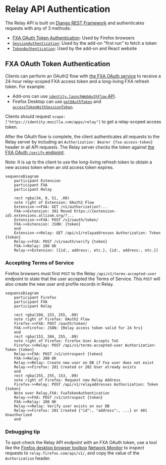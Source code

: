 # Relay API Authentication

The Relay API is built on [Django REST Framework][drf] and authenticates
requests with any of 3 methods:

- [FXA OAuth Token Authentication](#fxa-oauth-token-authentication): Used by Firefox
  browsers
- [`SessionAuthentication`][sessionauthentication]: Used by the add-on "first run" to fetch a token
- [`TokenAuthentication`][tokenauthentication]: Used by the add-on and React website

## FXA OAuth Token Authentication

Clients can perform an OAuth2 flow with [the FXA OAuth service][fxa-oauth] to receive a
24-hour relay-scoped FXA access token and a long-living FXA refresh token. For example:

- Add-ons can use [`identity.launchWebAuthFlow` API][mdn-webauthflow].
- Firefox Desktop can use [`getOAuthToken`][searchfox-getoauthtoken] and [`accessTokenWithSessionToken`][searchfox-accesstokenwithsessiontoken].

Clients should request `scope: ["https://identity.mozilla.com/apps/relay"]` to get a
relay-scoped access token.

After the OAuth flow is complete, the client authenticates all requests to the Relay
server by including an `Authorization: Bearer {fxa-access-token}` header in all
API requests. The Relay server checks the token against
[the FXA OAuth `/verify` endpoint][fxa-oauth-token-verify].

Note: It is up to the client to use the long-living refresh token to obtain a new access
token when an old access token expires.

```mermaid
sequenceDiagram
    participant Extension
    participant FXA
    participant Relay

    rect rgba(34, 0, 51, .09)
    note right of Extension: OAuth2 Flow
    Extension->>FXA: GET /v1/authorization?...
    FXA->>Extension: 301 Moved https://{extension-id}.extensions.allizom.org/?...
    Extension->>FXA: POST /v1/oauth/token/
    FXA->>Extension: JSON: {token}
    end
    Extension->>Relay: GET /api/v1/relayaddresses Authorization: Token {token}
    Relay->>FXA: POST /v1/oauth/verify {token}
    FXA->>Relay: 200 OK
    Relay->>Extension: [{id:, address:, etc.}, {id:, address:, etc.}]
```

### Accepting Terms of Service

Firefox browsers must first `POST` to the Relay `/api/v1/terms-accepted-user` endpoint
to state that the user accepted the Terms of Service. This `POST` will also create the
new user and profile records in Relay.

```mermaid
sequenceDiagram
    participant Firefox
    participant FXA
    participant Relay

    rect rgba(204, 153, 255, .09)
    note right of Firefox: OAuth2 Flow
    Firefox->>FXA: POST /oauth/token/
    FXA->>Firefox: JSON: {Relay access token valid for 24 hrs}
    end
    rect rgba(153, 204, 255, .09)
    note right of Firefox: Firefox User Accepts ToS
    Firefox->>Relay: POST /api/v1/terms-accepted-user Authorization: Token {token}
    Relay->>FXA: POST /v1/introspect {token}
    FXA->>Relay: 200 OK
    Relay->>Relay: Create new user on DB if Fxa user does not exist
    Relay->>Firefox: 201 Created or 202 User already exists
    end
    rect rgba(255, 255, 153, .09)
    note right of Firefox: Request new Relay Address
    Firefox->>Relay: POST /api/v1/relayaddresses Authorization: Token {token}
    Note over Relay,FXA: FxaTokenAuthentication
    Relay->>FXA: POST /v1/introspect {token}
    FXA->>Relay: 200 OK
    Relay->>Relay: Verify user exists on our DB
    Relay->>Firefox: 201 Created {"id":, "address":, ...} or 401 Unauthorized
    end
```

### Debugging tip

To spot-check the Relay API endpoint with an FXA OAuth token, use a tool like the
[Firefox desktop browser toolbox][browser-toolbox] [Network Monitor][network-monitor] to
inspect requests to `relay.firefox.com/api/v1/`, and copy the value of the
`Authorization` header.

[drf]: https://www.django-rest-framework.org/
[sessionauthentication]: https://www.django-rest-framework.org/api-guide/authentication/#sessionauthentication
[tokenauthentication]: https://www.django-rest-framework.org/api-guide/authentication/#tokenauthentication
[mdn-webauthflow]: https://developer.mozilla.org/docs/Mozilla/Add-ons/WebExtensions/API/identity/launchWebAuthFlow
[fxa-oauth]: https://mozilla.github.io/ecosystem-platform/api#tag/OAuth-Server-API-Overview
[fxa-pkce]: https://github.com/mozilla/fxa/blob/main/packages/fxa-auth-server/docs/oauth/pkce.md
[fxa-oauth-token-verify]: https://mozilla.github.io/ecosystem-platform/api#tag/OAuth-Server-API-Overview/operation/postVerify
[searchfox-getoauthtoken]: https://searchfox.org/mozilla-central/search?q=symbol:%23getOAuthToken&redirect=false
[searchfox-accesstokenwithsessiontoken]: https://searchfox.org/mozilla-central/search?q=symbol:%23accessTokenWithSessionToken&redirect=false
[browser-toolbox]: https://firefox-source-docs.mozilla.org/devtools-user/browser_toolbox/index.html
[network-monitor]: https://firefox-source-docs.mozilla.org/devtools-user/network_monitor/index.html
